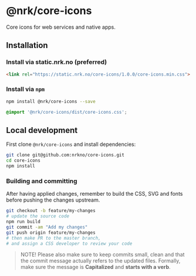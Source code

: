 # @nrk/core-icons
Core icons for web services and native apps.

## Installation

### Install via static.nrk.no (preferred)
```html
<link rel="https://static.nrk.no/core-icons/1.0.0/core-icons.min.css">
```

### Install via `npm`
```bash
npm install @nrk/core-icons --save
```

```css
@import '@nrk/core-icons/dist/core-icons.css';
```

## Local development
First clone `@nrk/core-icons` and install dependencies:

```bash
git clone git@github.com:nrkno/core-icons.git
cd core-icons
npm install
```

### Building and committing
After having applied changes, remember to build the CSS, SVG and fonts before pushing the changes upstream.

```bash
git checkout -b feature/my-changes
# update the source code
npm run build
git commit -am "Add my changes"
git push origin feature/my-changes
# then make PR to the master branch,
# and assign a CSS developer to review your code
```

> NOTE! Please also make sure to keep commits small, clean and that the commit message actually refers to the updated files. Formally, make sure the message is **Capitalized** and **starts with a verb**.
